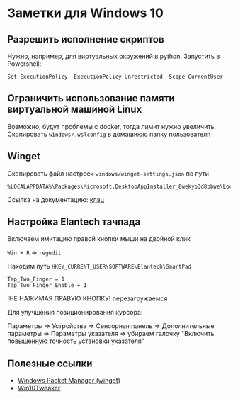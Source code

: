 # Заметки для Windows 10

## Разрешить исполнение скриптов
Нужно, например, для виртуальных окружений в python. Запустить в Powershell:
```
Set-ExecutionPolicy -ExecutionPolicy Unrestricted -Scope CurrentUser
```

## Ограничить использование памяти виртуальной машиной Linux
Возможно, будут проблемы с docker, тогда лимит нужно увеличить. Скопировать ```windows/.wslconfig``` в домашнюю папку пользователя

## Winget
Скопировать файл настроек ```windows/winget-settings.json``` по пути
```
%LOCALAPPDATA%\Packages\Microsoft.DesktopAppInstaller_8wekyb3d8bbwe\LocalState\settings.json
```

Ссылка на документацию: [клац](https://github.com/microsoft/winget-cli/blob/master/doc/Settings.md)

## Настройка Elantech тачпада
Включаем имитацию правой кнопки мыши на двойной клик

```Win + R``` => ```regedit```

Находим путь ```HKEY_CURRENT_USER\SOFTWARE\Elantech\SmartPad```

```
Tap_Two_Finger = 1
Tap_Two_Finger_Enable = 1
```

!НЕ НАЖИМАЯ ПРАВУЮ КНОПКУ! перезагружаемся

Для улучшения позиционирования курсора:

Параметры => Устройства => Сенсорная панель => Дополнительные параметры => Параметры указателя => убираем галочку "Включить повышенную точность установки указателя"

## Полезные ссылки
- [Windows Packet Manager (winget)](https://github.com/microsoft/winget-cli)
- [Win10Tweaker](https://win10tweaker.pro/)

